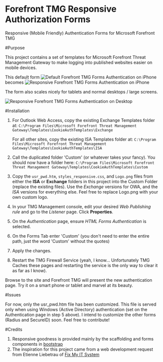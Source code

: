 Forefront TMG Responsive Authorization Forms
======================

Responsive (Mobile Friendly) Authentication Forms for Microsoft Forefront TMG

#Purpose

This project contains a set of templates for Microsoft Forefront Threat Management Gateway to make logging into
published websites easier on mobile devices.

This default form ![Default Forefront TMG Forms Authentication on iPhone](http://www.fastvue.co/wp-content/uploads/2012/08/ForefrontTMGFormsAuthenticationOniPhone-200x300.png "Default Forefront TMG Forms Authentication on iPhone")
becomes ![Responsive Forefront TMG Forms Authentication on iPhone](http://www.fastvue.co/wp-content/uploads/2012/08/ForefrontTMGMobileFriendlyAuthenticationOniPhone-200x300.png "Responsive Forefront TMG Forms Authentication on iPhone")

The form also scales nicely for tablets and normal desktops / large screens.

![Responsive Forefront TMG Forms Authentication on Desktop](http://www.fastvue.co/wp-content/uploads/2012/09/ForefrontTMGMobileFriendlyAuthenticationOnDesktop-300x187.png "Responsive Forefront TMG Forms Authentication on Desktop")

#Installation

1. For Outlook Web Access, copy the existing Exchange Templates folder at:
	`C:\Program Files\Microsoft Forefront Threat Management Gateway\Templates\CookieAuthTemplates\Exchange`

	For all other sites, copy the existing ISA Templates folder at:
	`C:\Program Files\Microsoft Forefront Threat Management Gateway\Templates\CookieAuthTemplates\ISA`

2. Call the duplicated folder 'Custom' (or whatever takes your fancy). You should now have a folder here:
	`C:\Program Files\Microsoft Forefront Threat Management Gateway\Templates\CookieAuthTemplates\Custom`

3. Copy the `usr_pwd.htm`, `styles_responsive.css`, and `Logo.png` files from either the **ISA** or **Exchange** folders in this project into the Custom Folder (replace the existing files). Use the *Exchange* versions for OWA, and the *ISA* versions for everything else. Feel free to replace Logo.png with your own custom logo.

4. In your TMG Management console, edit your desired *Web Publishing rule* and go to the *Listener* page. Click **Properties**.

5. On the *Authentication* page, ensure *HTML Forms Authentication* is selected.

6. On the Forms Tab enter 'Custom' (you don't need to enter the entire path, just the word 'Custom' without the quotes)

7. Apply the changes. 

8. Restart the TMG Firewall Service (yeah, I know...  Unfortunately TMG Caches these pages and restarting the service is the only way to clear it as far as I know). 

Browse to the site and Forefront TMG will present the new authentication page. Try it on a smart phone or tablet and marvel at its beauty. 

#Issues

For now, only the usr_pwd.htm file has been customized. This file is served only when using Windows (Active Directory) authentication (set on the Authentication page in step 5 above). 
I intend to customize the other forms (Radius and SecureID) soon. Feel free to contribute!

#Credits
1. Responsive goodness is provided mainly by the scaffolding and forms components in [bootstrap](http://twitter.github.com/bootstrap)
2. The inspiration for this project came from a web development request from Etienne Liebetrau of [Fix My IT System](http://fixmyitsystem.com)